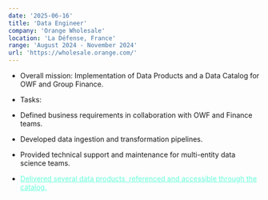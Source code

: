 ```yaml
---
date: '2025-06-16'
title: 'Data Engineer'
company: 'Orange Wholesale'
location: 'La Défense, France'
range: 'August 2024 - November 2024'
url: 'https://wholesale.orange.com/'
---
```


- Overall mission: Implementation of Data Products and a Data Catalog for OWF and Group Finance.
- Tasks:
- Defined business requirements in collaboration with OWF and Finance teams.
- Developed data ingestion and transformation pipelines.
- Provided technical support and maintenance for multi-entity data science teams.

- <span style="color:#64ffda"><u>Delivered several data products, referenced and accessible through the catalog.</span>
